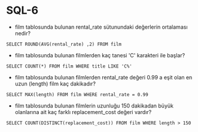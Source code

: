# SQL-6

- film tablosunda bulunan rental_rate sütunundaki değerlerin ortalaması nedir?

`
SELECT ROUND(AVG(rental_rate) ,2) FROM film
`

- film tablosunda bulunan filmlerden kaç tanesi 'C' karakteri ile başlar?

`
SELECT COUNT(*) FROM film
WHERE title LIKE 'C%'
`

- film tablosunda bulunan filmlerden rental_rate değeri 0.99 a eşit olan en uzun (length) film kaç dakikadır?

`
SELECT MAX(length) FROM film
WHERE rental_rate = 0.99
`

- film tablosunda bulunan filmlerin uzunluğu 150 dakikadan büyük olanlarına ait kaç farklı replacement_cost değeri vardır?

`
SELECT COUNT(DISTINCT(replacement_cost)) FROM film
WHERE length > 150
`
